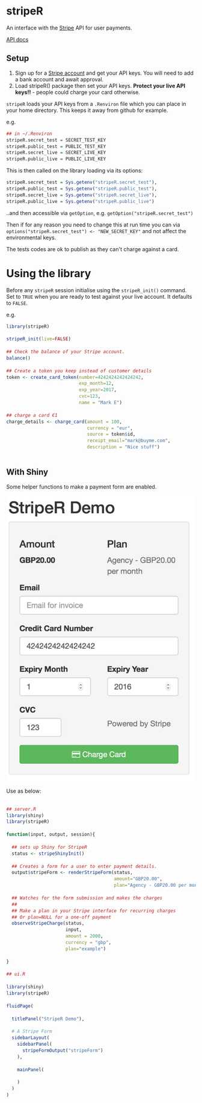# stripeR

An interface with the [Stripe](https://stripe.com) API for user payments.

[API docs](https://stripe.com/docs/api/curl)

## Setup

1. Sign up for a [Stripe account](https://dashboard.stripe.com/register) and get your API keys.  You will need to add a bank account and await approval.
2. Load stripeR() package then set your API keys.  **Protect your live API keys!!** - people could charge your card otherwise.

`stripeR` loads your API keys from a `.Renviron` file which you can place in your home directory.  This keeps it away from github for example. 

e.g.

```r
## in ~/.Renviron
stripeR.secret_test = SECRET_TEST_KEY
stripeR.public_test = PUBLIC_TEST_KEY
stripeR.secret_live = SECRET_LIVE_KEY
stripeR.public_live = PUBLIC_LIVE_KEY

```

This is then called on the library loading via its options: 
 
```r
stripeR.secret_test = Sys.getenv("stripeR.secret_test"),
stripeR.public_test = Sys.getenv("stripeR.public_test"),
stripeR.secret_live = Sys.getenv("stripeR.secret_live"), 
stripeR.public_live = Sys.getenv("stripeR.public_live") 
```

..and then accessible via `getOption`, e.g. `getOption("stripeR.secret_test")`

Then if for any reason you need to change this at run time you can via `options("stripeR.secret_test") <- "NEW_SECRET_KEY"` and not affect the environmental keys. 

The tests codes are ok to publish as they can't charge against a card. 

# Using the library

Before any `stripeR` session initialise using the `stripeR_init()` command.  Set to `TRUE` when you are ready to test against your live account.  It defaults to `FALSE`.

e.g.

```r
library(stripeR)

stripeR_init(live=FALSE)

## Check the balance of your Stripe account.
balance()

## Create a token you keep instead of customer details
token <- create_card_token(number=4242424242424242, 
                           exp_month=12, 
                           exp_year=2017, 
                           cvc=123, 
                           name = "Mark E")

## charge a card €1
charge_details <- charge_card(amount = 100, 
                              currency = "eur", 
                              source = token$id, 
                              receipt_email="mark@buyme.com",
                              description = "Nice stuff")



```

## With Shiny

Some helper functions to make a payment form are enabled.  

![Shiny Form](stripeR_form.png)

Use as below:

```r

## server.R
library(shiny)
library(stripeR)

function(input, output, session){

  ## sets up Shiny for StripeR
  status <- stripeShinyInit()

  ## Creates a form for a user to enter payment details.
  output$stripeForm <- renderStripeForm(status,
                                        amount="GBP20.00",
                                        plan="Agency - GBP20.00 per month")

  ## Watches for the form submission and makes the charges
  ## 
  ## Make a plan in your Stripe interface for recurring charges
  ## Or plan=NULL for a one-off payment
  observeStripeCharge(status,
                      input,
                      amount = 2000,
                      currency = "gbp",
                      plan="example")

}

## ui.R

library(shiny)
library(stripeR)

fluidPage(

  titlePanel("StripeR Demo"),

  # A Stripe Form
  sidebarLayout(
    sidebarPanel(
      stripeFormOutput("stripeForm")
    ),

    mainPanel(
      
    )
  )
)

```

